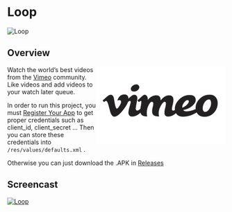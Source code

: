 # Loop

![Loop](https://raw.githubusercontent.com/lawloretienne/Loop/master/images/ic_launcher.png) 

## Overview 

<a href="https://developer.vimeo.com/api"><img src="images/ic_vimeo2.png" align="right"></a>

Watch the world’s best videos from the <a href="https://developer.vimeo.com/api">Vimeo</a> community.  Like videos and add videos to your watch later queue.

In order to run this project, you must <a href="register your app">Register Your App</a> to get proper credentials such as client_id, client_secret ...  Then you can store these credentials into `/res/values/defaults.xml` . 

Otherwise you can just download the .APK in <a href="https://github.com/lawloretienne/Loop/releases">Releases</a>

## Screencast

[![Loop](https://raw.githubusercontent.com/lawloretienne/Loop/master/images/Loop_Screenshot_Of_Screencast_2.png)](https://goo.gl/photos/KiiWTShNMZTK8Vha8 "Loop")